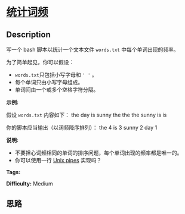 # [统计词频][title]

## Description

写一个 bash 脚本以统计一个文本文件 `words.txt` 中每个单词出现的频率。

为了简单起见，你可以假设：

  * `words.txt`只包括小写字母和 `' '` 。
  * 每个单词只由小写字母组成。
  * 单词间由一个或多个空格字符分隔。

**示例:**

假设 `words.txt` 内容如下：
            the day is sunny the the    the sunny is is    

你的脚本应当输出（以词频降序排列）：
            the 4    is 3    sunny 2    day 1    

**说明:**

  * 不要担心词频相同的单词的排序问题，每个单词出现的频率都是唯一的。
  * 你可以使用一行 [Unix pipes](http://tldp.org/HOWTO/Bash-Prog-Intro-HOWTO-4.html) 实现吗？


**Tags:** 

**Difficulty:** Medium

## 思路

[title]: https://leetcode-cn.com/problems/word-frequency

